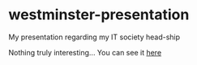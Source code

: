 # westminster-presentation
My presentation regarding my IT society head-ship

Nothing truly interesting... You can see it [here](http://westminster-students.glitch.me 'The Webpage')
